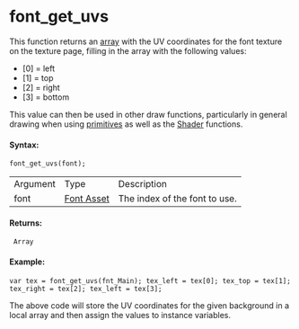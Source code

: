 # font_get_uvs

This function returns an [array](../../../GML_Overview/Arrays) with
the UV coordinates for the font texture on the texture page, filling in
the array with the following values:

-   \[0\] = left
-   \[1\] = top
-   \[2\] = right
-   \[3\] = bottom

This value can then be used in other draw functions, particularly in
general drawing when using
[primitives](../../Drawing/Primitives/Primitives_And_Vertex_Formats)
as well as the [Shader](../Shaders/Shaders) functions.

#### Syntax:

``` gml
font_get_uvs(font);
```

|          |                                                            |                               |
|----------|------------------------------------------------------------|-------------------------------|
| Argument | Type                                                       | Description                   |
| font     |  [Font Asset](../../../../../The_Asset_Editors/Fonts)  | The index of the font to use. |

#### Returns:

``` gml
 Array
```

#### Example:

``` gml
var tex = font_get_uvs(fnt_Main); tex_left = tex[0]; tex_top = tex[1]; tex_right = tex[2]; tex_left = tex[3];
```

The above code will store the UV coordinates for the given background in
a local array and then assign the values to instance variables.
